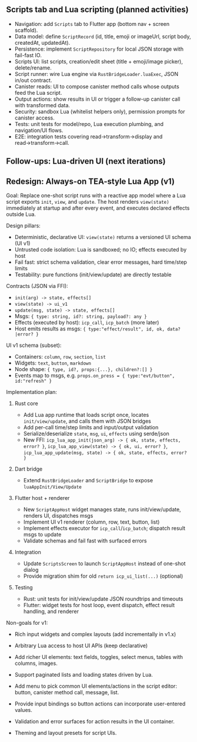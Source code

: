 ## Scripts tab and Lua scripting (planned activities)

- Navigation: add `Scripts` tab to Flutter app (bottom nav + screen scaffold).
- Data model: define `ScriptRecord` (id, title, emoji or imageUrl, script body, createdAt, updatedAt).
- Persistence: implement `ScriptRepository` for local JSON storage with fail-fast IO.
- Scripts UI: list scripts, creation/edit sheet (title + emoji/image picker), delete/rename.
- Script runner: wire Lua engine via `RustBridgeLoader.luaExec`, JSON in/out contract.
- Canister reads: UI to compose canister method calls whose outputs feed the Lua script.
- Output actions: show results in UI or trigger a follow-up canister call with transformed data.
- Security: sandbox Lua (whitelist helpers only), permission prompts for canister access.
- Tests: unit tests for model/repo, Lua execution plumbing, and navigation/UI flows.
- E2E: integration tests covering read→transform→display and read→transform→call.


## Follow-ups: Lua-driven UI (next iterations)

## Redesign: Always-on TEA-style Lua App (v1)

Goal: Replace one-shot script runs with a reactive app model where a Lua script exports `init`, `view`, and `update`. The host renders `view(state)` immediately at startup and after every event, and executes declared effects outside Lua.

Design pillars:
- Deterministic, declarative UI: `view(state)` returns a versioned UI schema (UI v1)
- Untrusted code isolation: Lua is sandboxed; no IO; effects executed by host
- Fail fast: strict schema validation, clear error messages, hard time/step limits
- Testability: pure functions (init/view/update) are directly testable

Contracts (JSON via FFI):
- `init(arg) -> state, effects[]`
- `view(state) -> ui_v1`
- `update(msg, state) -> state, effects[]`
- Msgs: `{ type: string, id?: string, payload?: any }`
- Effects (executed by host): `icp_call`, `icp_batch` (more later)
- Host emits results as msgs: `{ type:"effect/result", id, ok, data?|error? }`

UI v1 schema (subset):
- Containers: `column`, `row`, `section`, `list`
- Widgets: `text`, `button`, `markdown`
- Node shape: `{ type, id?, props:{...}, children?:[] }`
- Events map to msgs, e.g. `props.on_press = { type:"evt/button", id:"refresh" }`

Implementation plan:
1) Rust core
   - Add Lua app runtime that loads script once, locates `init/view/update`, and calls them with JSON bridges
   - Add per-call time/step limits and input/output validation
   - Serialize/deserialize `state`, `msg`, `ui`, `effects` using serde/json
   - New FFI: `icp_lua_app_init(json_arg) -> { ok, state, effects, error? }`, `icp_lua_app_view(state) -> { ok, ui, error? }`, `icp_lua_app_update(msg, state) -> { ok, state, effects, error? }`

2) Dart bridge
   - Extend `RustBridgeLoader` and `ScriptBridge` to expose `luaAppInit/View/Update`

3) Flutter host + renderer
   - New `ScriptAppHost` widget manages state, runs init/view/update, renders UI, dispatches msgs
   - Implement UI v1 renderer (column, row, text, button, list)
   - Implement effects executor for `icp_call`/`icp_batch`; dispatch result msgs to update
   - Validate schemas and fail fast with surfaced errors

4) Integration
   - Update `ScriptsScreen` to launch `ScriptAppHost` instead of one-shot dialog
   - Provide migration shim for old `return icp_ui_list(...)` (optional)

5) Testing
   - Rust: unit tests for init/view/update JSON roundtrips and timeouts
   - Flutter: widget tests for host loop, event dispatch, effect result handling, and renderer

Non-goals for v1:
- Rich input widgets and complex layouts (add incrementally in v1.x)
- Arbitrary Lua access to host UI APIs (keep declarative)

- Add richer UI elements: text fields, toggles, select menus, tables with columns, images.
- Support paginated lists and loading states driven by Lua.
- Add menu to pick common UI elements/actions in the script editor: button, canister method call, message, list.
- Provide input bindings so button actions can incorporate user-entered values.
- Validation and error surfaces for action results in the UI container.
- Theming and layout presets for script UIs.

